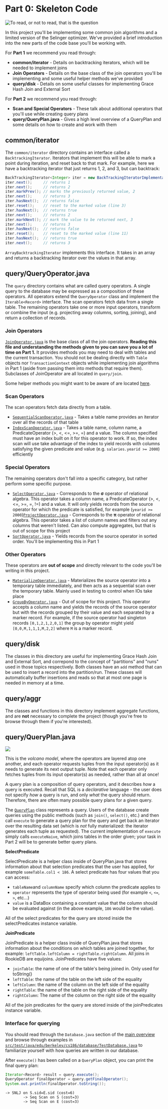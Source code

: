 # Part 0: Skeleton Code

![To read, or not to read, that is the question](../../.gitbook/assets/dataskeleton.png)

In this project you'll be implementing some common join algorithms and a limited version of the Selinger optimizer. We've provided a brief introduction into the new parts of the code base you'll be working with.

For **Part 1** we recommend you read through:

* **common/iterator** - Details on backtracking iterators, which will be needed to implement joins
* **Join Operators** - Details on the base class of the join operators you'll be implementing and some useful helper methods we've provided
* **query/disk** - Details on some useful classes for implementing Grace Hash Join and External Sort

For **Part 2** we recommend you read through:

* **Scan and Special Operators** - These talk about additional operators that you'll use while creating query plans
* **query/QueryPlan.java** - Gives a high level overview of a QueryPlan and some details on how to create and work with them

## common/iterator

The `common/iterator` directory contains an interface called a `BacktrackingIterator`. Iterators that implement this will be able to mark a point during iteration, and reset back to that mark. For example, here we have a backtracking iterator that just returns 1, 2, and 3, but can backtrack:

```java
BackTrackingIterator<Integer> iter = new BackTrackingIteratorImplementation();
iter.next();     // returns 1
iter.next();     // returns 2
iter.markPrev(); // marks the previously returned value, 2
iter.next();     // returns 3
iter.hasNext();  // returns false
iter.reset();    // reset to the marked value (line 3)
iter.hasNext();  // returns true
iter.next();     // returns 2
iter.markNext(); // mark the value to be returned next, 3
iter.next();     // returns 3
iter.hasNext();  // returns false
iter.reset();    // reset to the marked value (line 11)
iter.hasNext();  // returns true
iter.next();     // returns 3
```

`ArrayBacktrackingIterator` implements this interface. It takes in an array and returns a backtracking iterator over the values in that array.

## query/QueryOperator.java

The `query` directory contains what are called query operators. A single query to the database may be expressed as a composition of these operators. All operators extend the `QueryOperator` class and implement the `Iterable<Record>` interface. The scan operators fetch data from a single table. The remaining operators take one or more input operators, transform or combine the input \(e.g. projecting away columns, sorting, joining\), and return a collection of records.

### Join Operators

[`JoinOperator.java`](https://github.com/berkeley-cs186/sp25-rookiedb/blob/master/src/main/java/edu/berkeley/cs186/database/query/JoinOperator.java) is the base class of all the join operators. **Reading this file and understanding the methods given to you can save you a lot of time on Part 1.** It provides methods you may need to deal with tables and the current transaction. You should not be dealing directly with `Table` objects nor `TransactionContext` objects while implementing join algorithms in Part 1 \(aside from passing them into methods that require them\). Subclasses of JoinOperator are all located in `query/join`.

Some helper methods you might want to be aware of are located [here](https://github.com/berkeley-cs186/sp25-rookiedb/blob/master/src/main/java/edu/berkeley/cs186/database/query/JoinOperator.java#L167-L207).

### Scan Operators

The scan operators fetch data directly from a table.

* [`SequentialScanOperator.java`](https://github.com/berkeley-cs186/sp25-rookiedb/blob/master/src/main/java/edu/berkeley/cs186/database/query/SequentialScanOperator.java) - Takes a table name provides an iterator over all the records of that table
* [`IndexScanOperator.java`](https://github.com/berkeley-cs186/sp25-rookiedb/blob/master/src/main/java/edu/berkeley/cs186/database/query/IndexScanOperator.java) - Takes a table name, column name, a PredicateOperator \(&gt;, &lt;, &lt;=, &gt;=, =\) and a value. The column specified must have an index built on it for this operator to work. If so, the index scan will use take advantage of the index to yield records with columns satisfying the given predicate and value \(e.g. `salaries.yearid >= 2000`\) efficiently

### Special Operators

The remaining operators don't fall into a specific category, but rather perform some specific purpose.

* [`SelectOperator.java`](https://github.com/berkeley-cs186/sp25-rookiedb/blob/master/src/main/java/edu/berkeley/cs186/database/query/SelectOperator.java) - Corresponds to the **σ** operator of relational algebra. This operator takes a column name, a PredicateOperator \(&gt;, &lt;, &lt;=, &gt;=, =, !=\) and a value. It will only yields records from the source operator for which the predicate is satisfied, for example \(`yearid >= 2000`\)[`ProjectOperator.java`](https://github.com/berkeley-cs186/sp25-rookiedb/blob/master/src/main/java/edu/berkeley/cs186/database/query/ProjectOperator.java) - Corresponds to the **π** operator of relational algebra. This operator takes a list of column names and filters out any columns that weren't listed. Can also compute aggregates, but that is out of scope for this project
* [`SortOperator.java`](https://github.com/berkeley-cs186/sp25-rookiedb/blob/master/src/main/java/edu/berkeley/cs186/database/query/SortOperator.java) - Yields records from the source operator in sorted order. You'll be implementing this in Part 1

### Other Operators

These operators are **out of scope** and directly relevant to the code you'll be writing in this project.

* [`MaterializeOperator.java`](https://github.com/berkeley-cs186/sp25-rookiedb/blob/master/src/main/java/edu/berkeley/cs186/database/query/MaterializeOperator.java) - Materializes the source operator into a temporary table immediately, and then acts as a sequential scan over the temporary table. Mainly used in testing to control when IOs take place
* [`GroupByOperator.java`](https://github.com/berkeley-cs186/sp25-rookiedb/blob/master/src/main/java/edu/berkeley/cs186/database/query/JoinOperator.java) - Out of scope for this project. This operator accepts a column name and yields the records of the source operator but with the records grouped by their value and each separated by a marker record. For example, if the source operator had singleton records `[0,1,2,1,2,0,1]` the group by operator might yield `[0,0,M,1,1,1,M,2,2]` where `M` is a marker record.

## query/disk

The classes in this directory are useful for implementing Grace Hash Join and External Sort, and correpond to the concept of "partitions" and "runs" used in those topics respectively. Both classes have an `add` method that can be used to insert a record into the partition/run. These classes will automatically buffer insertions and reads so that at most one page is needed in memory at a time.

## query/aggr

The classes and functions in this directory implement aggregate functions, and are **not** necessary to complete the project \(though you're free to browse through them if you're interested\).

## query/QueryPlan.java

![](../../.gitbook/assets/proj3-volcano-model.png)

This is the _volcano model_, where the operators are layered atop one another, and each operator requests tuples from the input operator\(s\) as it needs to generate its next output tuple. Note that each operator only fetches tuples from its input operator\(s\) as needed, rather than all at once!

A query plan is a composition of query operators, and it describes _how_ a query is executed. Recall that SQL is a _declarative_ language - the user does not specify _how_ a query is run, and only _what_ the query should return. Therefore, there are often many possible query plans for a given query.

The [`QueryPlan`](https://github.com/berkeley-cs186/sp25-rookiedb/blob/master/src/main/java/edu/berkeley/cs186/database/query/QueryPlan.java) class represents a query. Users of the database create queries using the public methods \(such as `join()`, `select()`, etc.\) and then call `execute` to generate a query plan for the query and get back an iterator over the resulting data set \(which is _not_ fully materialized: the iterator generates each tuple as requested\). The current implementation of `execute` simply calls `executeNaive`, which joins tables in the order given; your task in Part 2 will be to generate better query plans.

**SelectPredicate**

SelectPredicate is a helper class inside of QueryPlan.java that stores information about that selection predicates that the user has applied, for example `someTable.col1 < 186`. A select predicate has four values that you can access:

* `tableName`and `columnName` specify which column the predicate applies to
* `operator` represents the type of operator being used \(for example `<`, `<=`, `>`, etc...\)
* `value` is a DataBox containing a constant value that the column should be evaluated against \(in the above example, `186` would be the value\).

All of the select predicates for the query are stored inside the selectPredicates instance variable.

**JoinPredicate**

JoinPredicate is a helper class inside of QueryPlan.java that stores information about the conditions on which tables are joined together, for example: `leftTable.leftColumn = rightTable.rightColumn`. All joins in RookieDB are equijoins. JoinPredicates have five values:

* `joinTable`: the name of one of the table's being joined in. Only used for toString\(\)
* `leftTable`: the name of the table on the left side of the equality
* `leftColumn`: the name of the column on the left side of the equality
* `rightTable`: the name of the table on the right side of the equality
* `rightColumn`: The name of the column on the right side of the equality

All of the join predicates for the query are stored inside of the joinPredicates instance variable.

### Interface for querying

You should read through the `Database.java` section of the [main overview](../../#database-java) and browse through examples in [`src/test/java/edu/berkeley/cs186/database/TestDatabase.java`](https://github.com/berkeley-cs186/sp25-rookiedb/blob/master/src/test/java/edu/berkeley/cs186/database/TestDatabase.java) to familiarize yourself with how queries are written in our database.

After `execute()` has been called on a `QueryPlan` object, you can print the final query plan:

```java
Iterator<Record> result = query.execute();
QueryOperator finalOperator = query.getFinalOperator();
System.out.println(finalOperator.toString());
```

```text
-> SNLJ on S.sid=E.sid (cost=6)
        -> Seq Scan on S (cost=3)
        -> Seq Scan on E (cost=3)
```

